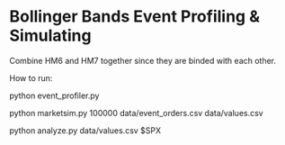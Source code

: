 # Bollinger Bands Event Profiling & Simulating

Combine HM6 and HM7 together since they are binded with each other.

How to run:

python event_profiler.py

python marketsim.py 100000 data/event_orders.csv data/values.csv

python analyze.py data/values.csv \$SPX
